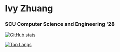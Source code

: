 # Ivy Zhuang

### SCU Computer Science and Engineering '28

[![GitHub stats](https://github-readme-stats.vercel.app/api?username=purple-affogato&theme=dracula&hide_rank=true&disable_animations=true&hide=stars,issues&custom_title=My%20Stats&show_icons=true)](https://github.com/anuraghazra/github-readme-stats)

[![Top Langs](https://github-readme-stats.vercel.app/api/top-langs/?username=purple-affogato&theme=dracula&disable_animations=true&size_weight=0.1&count_weight=0.9&layout=compact&hide=html,css)](https://github.com/anuraghazra/github-readme-stats)
<!--
**purple-affogato/purple-affogato** is a ✨ _special_ ✨ repository because its `README.md` (this file) appears on your GitHub profile.

Here are some ideas to get you started:

- 🔭 I’m currently working on ...
- 🌱 I’m currently learning ...
- 👯 I’m looking to collaborate on ...
- 🤔 I’m looking for help with ...
- 💬 Ask me about ...
- 📫 How to reach me: ...
- 😄 Pronouns: ...
- ⚡ Fun fact: ...
-->
